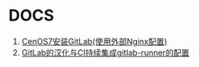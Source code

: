 # DOCS
1. [CenOS7安装GitLab(使用外部Nginx配置)](./X_centos7_install_gitlab_with_external_nginx.html)
1. [GitLab的汉化与CI持续集成gitlab-runner的配置](./X_configure_gitlab_i18n_and_create_gitlab_ci_with_gitlab_runner.html)
